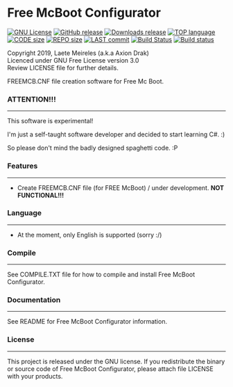 # Free McBoot Configurator

[![GNU License](http://img.shields.io/:license-gnu-blue.svg)](https://github.com/AxionDrak/FreeMCBootConfigurator/blob/master/LICENSE)
[![GitHub release](https://img.shields.io/github/v/release/AxionDrak/FreeMCBootConfigurator)](https://github.com/AxionDrak/FreeMCBootConfigurator/releases/latest)
[![Downloads release](https://img.shields.io/github/downloads/AxionDrak/FreeMCBootConfigurator/total)](https://github.com/AxionDrak/FreeMCBootConfigurator/releases/latest)
[![TOP language](https://img.shields.io/github/languages/top/AxionDrak/FreeMCBootConfigurator)](https://github.com/AxionDrak/FreeMCBootConfigurator)
[![CODE size](https://img.shields.io/github/languages/code-size/AxionDrak/FreeMCBootConfigurator)](https://github.com/AxionDrak/FreeMCBootConfigurator)
[![REPO size](https://img.shields.io/github/repo-size/AxionDrak/FreeMCBootConfigurator)](https://github.com/AxionDrak/FreeMCBootConfigurator/releases)
[![LAST commit](https://img.shields.io/github/last-commit/AxionDrak/FreeMCBootConfigurator/master)](https://github.com/AxionDrak/FreeMCBootConfigurator)
[![Build Status](https://travis-ci.org/AxionDrak/FreeMCBootConfigurator.svg?branch=master)](https://travis-ci.org/AxionDrak/FreeMCBootConfigurator)
[![Build status](https://ci.appveyor.com/api/projects/status/5ol16hgp9c63u2sx/branch/master?svg=true)](https://ci.appveyor.com/project/laetemn/freemcbootconfigurator/branch/master)


Copyright 2019, Laete Meireles (a.k.a Axion Drak)   
Licenced under GNU Free License version 3.0  
Review LICENSE file for further details.   

FREEMCB.CNF file creation software for Free Mc Boot.

### ATTENTION!!!
----------------
This software is experimental!

I'm just a self-taught software developer and decided to start learning C#. :)

So please don't mind the badly designed spaghetti code. :P

### Features
------------
* Create FREEMCB.CNF file (for FREE McBoot) / under development. <b>NOT FUNCTIONAL!!!</b>

### Language
------------
* At the moment, only English is supported (sorry :/)

### Compile
-----------
See COMPILE.TXT file for how to compile and install Free McBoot Configurator.

### Documentation
-----------------
See README for Free McBoot Configurator information.

### License
-----------
This project is released under the GNU license. If you redistribute the binary
or source code of Free McBoot Configurator, please attach file LICENSE with your products.

